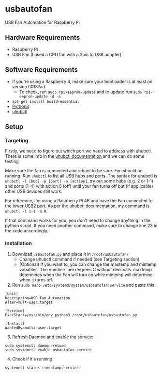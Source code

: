# usbautofan
USB Fan Automation for Raspberry Pi

## Hardware Requirements
* Raspberry Pi
* USB Fan (I used a CPU fan with a 3pin to USB adapter)

## Software Requirements
* If you're using a Raspberry 4, make sure your bootloader is at least on version 00137ad
   - To check, run `sudo rpi-eeprom-update` and to update run `sudo rpi-eeprom-update -d -a`
* `apt-get install build-essential`
* [Python3](https://projects.raspberrypi.org/en/projects/generic-python-install-python3#linux)
* [uhubctl](https://github.com/mvp/uhubctl)

## Setup
### Targeting
Firstly, we need to figure out which port we need to address with uhubctl. There is some info in the [uhubctl documentation](https://github.com/mvp/uhubctl#raspberry-pi-4b) and we can do some testing:

Make sure the fan is connected and reboot to be sure. Fan should be running.
Run `uhubctl` to list all USB hubs and ports. The syntax for uhubctl is `uhubctl -l [hub] -p [port] -a [action]`, try out some hubs (e.g. 2 or 1-1) and ports (1-4) with action 0 (off) until your fan turns off but (if applicable) other USB devices still work.

For reference, I'm using a Raspberry Pi 4B and have the Fan connected to the lower USB2 port. As per the uhubctl documentation, my command is `uhubctl -l 1-1 -a 0`.

If that command works for you, you don't need to change anything in the python script. If you need another command, make sure to change line 23 in the code accordingly.

### Installation
1. Download `usbautofan.py` and place it in `/root/usbautofan/`
   - Change uhubctl command if needed (see Targeting section)
   - (Optional) If you want to, you can change the maxtemp and mintemp variables. The numbers are degrees C without decimals. maxtemp determines when the Fan will turn on while mintemp will determine when it turns off.
2. Run `sudo nano /etc/systemd/system/usbautofan.service` and paste this:
```
[Unit]
Description=USB Fan Automation
After=mult-user.target

[Service]
ExecStart=/usr/bin/env python3 /root/usbautofan/usbautofan.py

[Install]
WantedBy=multi-user.target
```
3. Refresh Daemon and enable the service:
```
sudo systemctl daemon-reload
sudo systemctl enable usbautofan.service
```
4. Check if it's running:
```
systemctl status timestamp.service
```
